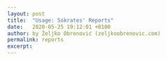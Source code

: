 ```yaml
---
layout: post
title:  "Usage: Sokrates' Reports"
date:   2020-05-25 19:12:01 +0100
author: by Željko Obrenović (zeljkoobrenovic.com)
permalink: reports
excerpt:
---
```



